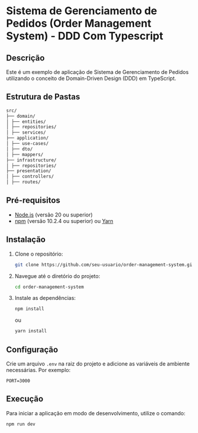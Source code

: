 


# Sistema de Gerenciamento de Pedidos (Order Management System) - DDD Com Typescript

## Descrição

Este é um exemplo de aplicação de Sistema de Gerenciamento de Pedidos utilizando o conceito de Domain-Driven Design (DDD) em TypeScript.

## Estrutura de Pastas

```sh
src/
├── domain/
│ ├── entities/
│ ├── repositories/
│ ├── services/
├── application/
│ ├── use-cases/
│ ├── dto/
│ ├── mappers/
├── infrastructure/
│ ├── repositories/
├── presentation/
│ ├── controllers/
│ ├── routes/
```



## Pré-requisitos

- [Node.js](https://nodejs.org/en/) (versão 20 ou superior)
- [npm](https://www.npmjs.com/) (versão 10.2.4 ou superior) ou [Yarn](https://yarnpkg.com/)

## Instalação

1. Clone o repositório:

    ```sh
    git clone https://github.com/seu-usuario/order-management-system.git
    ```

2. Navegue até o diretório do projeto:

    ```sh
    cd order-management-system
    ```

3. Instale as dependências:

    ```sh
    npm install
    ```

    ou

    ```sh
    yarn install
    ```

## Configuração

Crie um arquivo `.env` na raiz do projeto e adicione as variáveis de ambiente necessárias. Por exemplo:

```
PORT=3000
```

## Execução

Para iniciar a aplicação em modo de desenvolvimento, utilize o comando:

```sh
npm run dev
```
